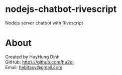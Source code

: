# nodejs-chatbot-rivescript
Nodejs server chatbot with Rivescript

# About
Created by HuyHung Dinh<br>
GitHub: https://github.com/hu2di<br>
Email: hebitaxy@gmail.com

